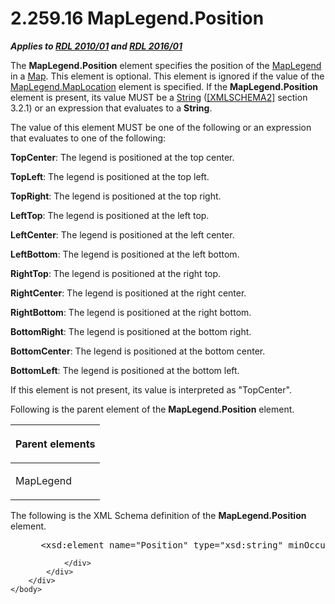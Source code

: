<html dir="LTR" xmlns:mshelp="http://msdn.microsoft.com/mshelp" xmlns:ddue="http://ddue.schemas.microsoft.com/authoring/2003/5" xmlns:xlink="http://www.w3.org/1999/xlink" xmlns:tool="http://www.microsoft.com/tooltip">
    <head>
        <meta http-equiv="Content-Type" content="text/html; CHARSET=utf-8"></meta>
        <meta name="save" content="history"></meta>
        <title>2.259.16 MapLegend.Position</title>
        <xml>
            <mshelp:toctitle title="2.259.16 MapLegend.Position"></mshelp:toctitle>
            <mshelp:rltitle title="[MS-RDL]: MapLegend.Position"></mshelp:rltitle>
            <mshelp:keyword index="A" term="06dc3644-b0f4-4c29-a356-01830b32ce48"></mshelp:keyword>
            <mshelp:attr name="DCSext.ContentType" value="open specification"></mshelp:attr>
            <mshelp:attr name="AssetID" value="06dc3644-b0f4-4c29-a356-01830b32ce48"></mshelp:attr>
            <mshelp:attr name="TopicType" value="kbRef"></mshelp:attr>
            <mshelp:attr name="DCSext.Title" value="[MS-RDL]: MapLegend.Position" />
        </xml>
    </head>
    <body>
        <div id="header">
            <h1 class="heading">2.259.16 MapLegend.Position</h1>
        </div>
        <div id="mainSection">
            <div id="mainBody">
                <div id="allHistory" class="saveHistory"></div>
                <div id="sectionSection0" class="section" name="collapseableSection">
                    

<p><b><i>Applies to </i></b><a href="3428e690-a348-4ec7-8a6a-8efb42d2cdee.md"><b><i>RDL 2010/01</i></b></a><b><i>
and </i></b><a href="52ce3983-2bfc-4e72-9359-42aaf5fe4509.md"><b><i>RDL 2016/01</i></b></a></p>

<p>The <b>MapLegend.Position</b> element specifies the position
of the <a href="71c7ce11-4e8a-433b-975a-731e089ea04f.md">MapLegend</a> in a <a href="fd166dd8-6772-4507-b3f6-50a2b7cfd6ac.md">Map</a>. This element is
optional. This element is ignored if the value of the <a href="fb3dcd5a-bfde-43b5-9fec-8d63c88d110e.md">MapLegend.MapLocation</a>
element is specified. If the <b>MapLegend.Position</b> element is present, its
value MUST be a <a href="1ed81ef3-a683-45e3-aaad-bd2bbe71bc3d.md">String</a>
(<a href="https://go.microsoft.com/fwlink/?LinkId=90610">[XMLSCHEMA2]</a>
section 3.2.1) or an expression that evaluates to a <b>String</b>. </p>

<p>The value of this element MUST be one of the following or an
expression that evaluates to one of the following:</p>

<p><b>TopCenter</b>: The legend is positioned at the top
center.</p>

<p><b>TopLeft</b>: The legend is positioned at the top
left.</p>

<p><b>TopRight</b>: The legend is positioned at the top
right.</p>

<p><b>LeftTop</b>: The legend is positioned at the left
top.</p>

<p><b>LeftCenter</b>: The legend is positioned at the
left center.</p>

<p><b>LeftBottom</b>: The legend is positioned at the
left bottom.</p>

<p><b>RightTop</b>: The legend is positioned at the
right top.</p>

<p><b>RightCenter</b>: The legend is positioned at the
right center.</p>

<p><b>RightBottom</b>: The legend is positioned at the
right bottom.</p>

<p><b>BottomRight</b>: The legend is positioned at the
bottom right.</p>

<p><b>BottomCenter</b>: The legend is positioned at the
bottom center.</p>

<p><b>BottomLeft</b>: The legend is positioned at the
bottom left.</p>

<p>If this element is not present, its value is interpreted as
&quot;TopCenter&quot;.</p>

<p>Following is the parent element of the <b>MapLegend.Position</b>
element.</p>

<table>
 <thead>
  <tr>
   <th>
   <p>Parent elements</p>
   </th>
  </tr>
 </thead>
 <tr>
  <td>
  <p>MapLegend</p>
  </td>
 </tr>
</table>

<p>The following is the XML Schema definition of the <b>MapLegend.Position</b>
element.</p>

<dl>
<dd>
<div><pre> &lt;xsd:element name=&quot;Position&quot; type=&quot;xsd:string&quot; minOccurs=&quot;0&quot; /&gt;
</pre></div>
</dd></dl>


                </div>
            </div>
        </div>
    </body>
</html>